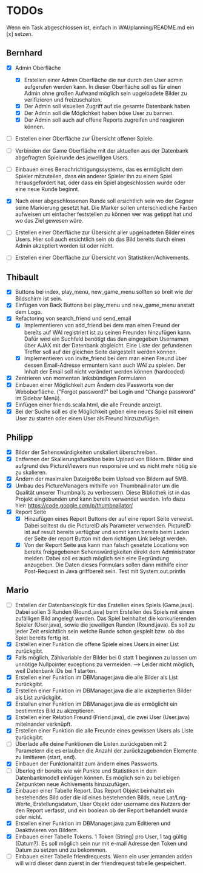 # TODOs
Wenn ein Task abgeschlossen ist, einfach in WAI/planning/README.md ein [x] setzen.

## Bernhard
- [x] Admin Oberfläche
  - [x] Erstellen einer Admin Oberfläche die nur durch den User admin aufgerufen werden kann. In dieser Oberfläche soll es für einen Admin ohne großen Aufwand möglich sein upgeloadete Bilder zu verifizieren und freizuschalten.
  - [x] Der Admin soll visuellen Zugriff auf die gesamte Datenbank haben
  - [x] Der Admin soll die Möglichkeit haben böse User zu bannen.
  - [x] Der Admin soll auch auf offene Reports zugreifen und reagieren können.
- [ ] Erstellen einer Oberfläche zur Übersicht offener Spiele.
- [ ] Verbinden der Game Oberfläche mit der aktuellen aus der Datenbank abgefragten Spielrunde des jeweiligen Users.
- [ ] Einbauen eines Benachrichtigungssystems, das es ermöglicht dem Spieler mitzuteilen, dass ein anderer Spieler ihn zu einem Spiel herausgefordert hat, oder dass ein Spiel abgeschlossen wurde oder eine neue Runde beginnt.
- [x] Nach einer abgeschlossenen Runde soll ersichtlich sein wo der Gegner seine Markierung gesetzt hat. Die Marker sollen unterschiedliche Farben aufweisen um einfacher feststellen zu können wer was getippt hat und wo das Ziel gewesen wäre.
- [ ] Erstellen einer Oberfläche zur Übersicht aller upgeloadeten Bilder eines Users. Hier soll auch ersichtlich sein ob das Bild bereits durch einen Admin akzeptiert worden ist oder nicht.
- [ ] Erstellen einer Oberfläche zur Übersicht von Statistiken/Achivements.


## Thibault
- [x] Buttons bei index, play_menu, new_game_menu sollten so breit wie der Bildschirm ist sein.
- [x] Einfügen von Back Buttons bei play_menu und new_game_menu anstatt dem Logo.
- [x] Refactoring von search_friend und send_email
  - [x] Implementieren von add_friend bei dem man einen Freund der bereits auf WAI registriert ist zu seinen Freunden hinzufügen kann. Dafür wird ein Suchfeld benötigt das den eingegeben Usernamen über AJAX mit der Datenbank abgleicht. Eine Liste der gefundenen Treffer soll auf der gleichen Seite dargestellt werden können.
  - [x] Implementieren von invite_friend bei dem man einen Freund über dessen Email-Adresse ermuntern kann auch WAI zu spielen. Der Inhalt der Email soll nicht verändert werden können (hardcoded)
- [x] Zentrieren von momentan linksbündigen Formularen
- [x] Einbauen einer Möglichkeit zum Ändern des Passworts von der Weboberfläche. ("Forgot password?" bei Login und "Change password" im Sidebar Menü).
- [x] Einfügen einer friends.scala.html, die alle Freunde anzeigt.
- [x] Bei der Suche soll es die Möglichkeit geben eine neues Spiel mit einem User zu starten oder einen User als Freund hinzuzufügen.

## Philipp
- [x] Bilder der Sehenswürdigkeiten unskaliert überschreiben.
- [x] Entfernen der Skalierungsfunktion beim Upload von Bildern. Bilder sind aufgrund des PictureViewers nun responsive und es nicht mehr nötig sie zu skalieren.
- [x] Ändern der maximalen Dateigröße beim Upload von Bildern auf 5MB.
- [x] Umbau des PictureManagers mithilfe von Thumbnailinator um die Qualität unserer Thumbnails zu verbessern. Diese Bibliothek ist in das Projekt eingebunden und kann bereits verwendet werden. Info dazu hier: https://code.google.com/p/thumbnailator/
- [x] Report Seite
  - [x] Hinzufügen eines Report Buttons der auf eine report Seite verweist. Dabei solltest du die PictureID als Parameter verwenden. PictureID ist auf result bereits verfügbar und somit  kann bereits beim Laden der Seite der report Button mit dem richtigen Link belegt werden.
  - [x] Von der Report Seite aus kann man falsch gesetzte Locations von bereits freigegebenen Sehenswürdigkeiten direkt dem Administrator melden. Dabei soll es auch möglich sein eine Begründung anzugeben. Die Daten dieses Formulars sollen dann mithilfe einer Post-Request in Java griffbereit sein. Test mit System.out.println

## Mario
- [ ] Erstellen der Datenbanklogik für das Erstellen eines Spiels (Game.java). Dabei sollen 3 Runden (Round.java) beim Erstellen des Spiels mit einem zufälligen Bild angelegt werden. Das Spiel beinhaltet die konkurierenden Spieler (User.java), sowie die jeweiligen Runden (Round.java). Es soll zu jeder Zeit ersichtlich sein welche Runde schon gespielt bzw. ob das Spiel bereits fertig ist.
- [x] Erstellen einer Funktion die offene Spiele eines Users in einer List<Game> zurückgibt.
- [x] Falls möglich, Zählvariable der Bilder bei 0 statt 1 beginnen zu lassen um unnötige Nullpointer exceptions zu vermeiden. --> Leider nicht möglich, weil Datenbank IDs bei 1 starten.
- [x] Erstellen einer Funktion im DBManager.java die alle Bilder als List<Picture> zurückgibt.
- [x] Erstellen einer Funktion im DBManager.java die alle akzeptierten Bilder als List<Picture> zurückgibt.
- [x] Erstellen einer Funktion im DBManager.java die es ermöglicht ein bestimmtes Bild zu akzeptieren.
- [x] Erstellen einer Relation Freund (Friend.java), die zwei User (User.java) miteinander verknüpft.
- [x] Erstellen einer Funktion die alle Freunde eines gewissen Users als Liste zurückgibt.
- [ ] Überlade alle deine Funktionen die Listen zurückgeben mit 2 Parametern die es erlauben die Anzahl der zurückzugebenden Elemente zu limitieren (start, end).
- [x] Einbauen der Funktionalität zum ändern eines Passworts.
- [ ] Überleg dir bereits wie wir Punkte und Statistiken in dein Datenbankmodell einfügen können. Es möglich sein zu beliebigen Zeitpunkten neue Achivements hinzuzufügen.
- [x] Einbauen einer Tabelle Report. Das Report Objekt beinhaltet ein bestehendes Bild oder die id eines bestehenden Bilds, neue Lat/Lng-Werte, Erstellungsdatum, User Objekt oder username des Nutzers der den Report verfasst, und ein boolean ob der Report behandelt wurde oder nicht.
- [x] Erstellen einer Funktion im DBManager.java zum Editieren und Deaktivieren von Bildern.
- [x] Einbauen einer Tabelle Tokens. 1 Token (String) pro User, 1 tag gültig (Datum?). Es soll möglich sein nur mit e-mail Adresse den Token und Datum zu setzen und zu bekommen.
- [ ] Einbauen einer Tabelle friendrequests. Wenn ein user jemanden adden will wird dieser dann zuerst in der friendrequest tabelle gespeichert.

